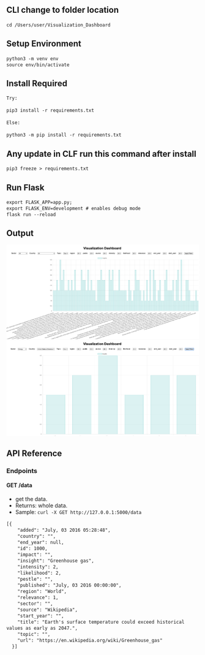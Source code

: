 ## CLI change to folder location
```
cd /Users/user/Visualization_Dashboard
```
## Setup Environment
```
python3 -m venv env
source env/bin/activate
```
## Install Required
```
Try:

pip3 install -r requirements.txt

Else: 

python3 -m pip install -r requirements.txt

```
## Any update in CLF run this command after install
```
pip3 freeze > requirements.txt
```
## Run Flask
```
export FLASK_APP=app.py;
export FLASK_ENV=development # enables debug mode
flask run --reload
```

## Output

![Filter 1](images/1.png)
![Filter 2](images/2.png)


## API Reference


### Endpoints 

#### GET /data

- get the data.
- Returns: whole data.
- Sample: `curl -X GET http://127.0.0.1:5000/data`
```
[{
    "added": "July, 03 2016 05:28:48", 
    "country": "", 
    "end_year": null, 
    "id": 1000, 
    "impact": "", 
    "insight": "Greenhouse gas", 
    "intensity": 2, 
    "likelihood": 2, 
    "pestle": "", 
    "published": "July, 03 2016 00:00:00", 
    "region": "World", 
    "relevance": 1, 
    "sector": "", 
    "source": "Wikipedia", 
    "start_year": "", 
    "title": "Earth's surface temperature could exceed historical values as early as 2047.", 
    "topic": "", 
    "url": "https://en.wikipedia.org/wiki/Greenhouse_gas"
  }]
```

